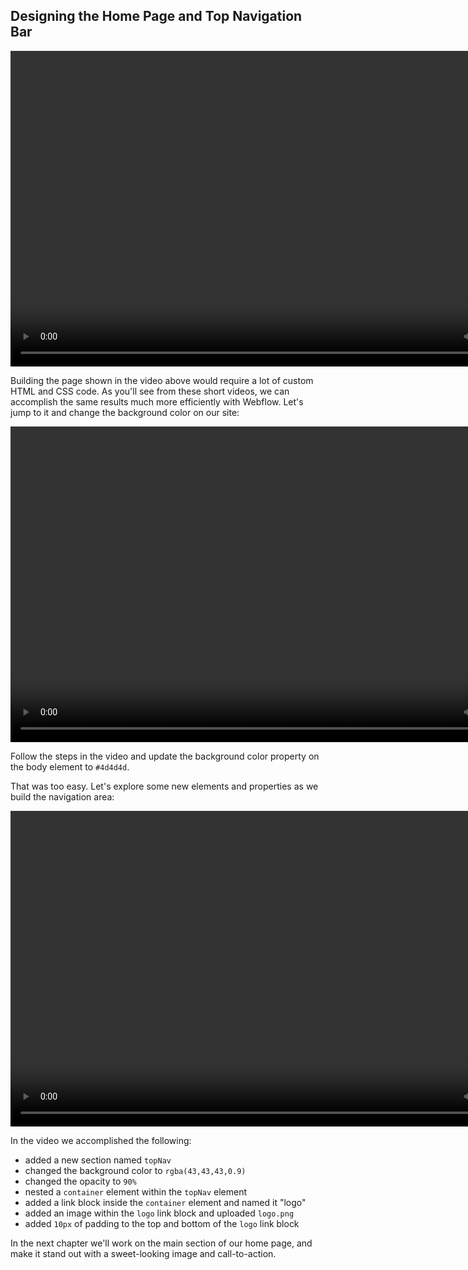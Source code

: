 ## Designing the Home Page and Top Navigation Bar

<center>
<video width="853" height="505" controls> <source src="https://bloc-books.s3.amazonaws.com/webflow/screencasts/BlocJams-1.mp4" type="video/mp4">
</video>
</center>

Building the page shown in the video above would require a lot of custom HTML and CSS code. As you'll see from these short videos, we can accomplish the same results much more efficiently with Webflow. Let's jump to it and change the background color on our site:

<center>
<video width="853" height="505" controls> <source src="https://bloc-books.s3.amazonaws.com/webflow/screencasts/BlocJams-2.mp4" type="video/mp4">
</video>
</center>

Follow the steps in the video and update the background color property on the body element to `#4d4d4d`.

That was too easy. Let's explore some new elements and properties as we build the navigation area:

<center>
<video width="853" height="505" controls> <source src="https://bloc-books.s3.amazonaws.com/webflow/screencasts/BlocJams-3.mp4" type="video/mp4">
</video>
</center>

In the video we accomplished the following:

* added a new section named `topNav`
* changed the background color to `rgba(43,43,43,0.9)`
* changed the opacity to `90%`
* nested a `container` element within the `topNav` element
* added a link block inside the `container` element and named it "logo"
* added an image within the `logo` link block and uploaded `logo.png`
* added `10px` of padding to the top and bottom of the `logo` link block

In the next chapter we'll work on the main section of our home page, and make it stand out with a sweet-looking image and call-to-action.

